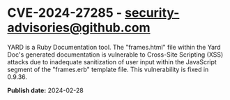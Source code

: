 # CVE-2024-27285 - security-advisories@github.com

YARD is a Ruby Documentation tool. The "frames.html" file within the Yard Doc's generated documentation is vulnerable to Cross-Site Scripting (XSS) attacks due to inadequate sanitization of user input within the JavaScript segment of the "frames.erb" template file.  This vulnerability is fixed in 0.9.36.

**Publish date:** 2024-02-28

